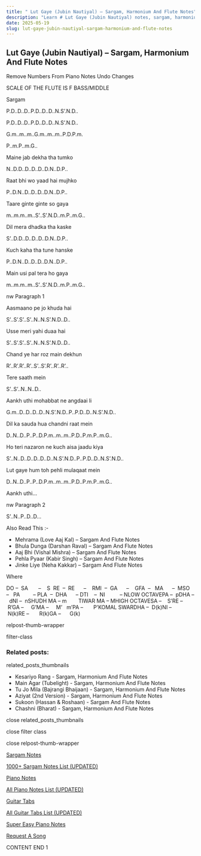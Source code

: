 ```yaml
---
title: " Lut Gaye (Jubin Nautiyal) – Sargam, Harmonium And Flute Notes"
description: "Learn # Lut Gaye (Jubin Nautiyal) notes, sargam, harmonium notations and flute notes. Easy step-by-step tutorial for beginners."
date: 2025-05-19
slug: lut-gaye-jubin-nautiyal-sargam-harmonium-and-flute-notes
---
```


## Lut Gaye (Jubin Nautiyal) – Sargam, Harmonium And Flute Notes

Remove Numbers From Piano Notes
Undo Changes

SCALE OF THE FLUTE IS F BASS/MIDDLE

Sargam

P.D..D..D..P.D..D..D..N.S’.N.D..

P.D..D..D..P.D..D..D..N.S’.N.D..

G.m..m..m..G.m..m..m..P.D.P.m.

P..m.P..m.G..

Maine jab dekha tha tumko

N..D.D..D..D..D..D.N..D.P..

Raat bhi wo yaad hai mujhko

P..D.N..D..D..D..D.N..D.P..

Taare ginte ginte so gaya

m..m.m..m..S’..S’.N.D..m.P..m.G..

Dil mera dhadka tha kaske

S’..D.D..D..D..D..D.N..D.P..

Kuch kaha tha tune hanske

P..D.N..D..D..D..D.N..D.P..

Main usi pal tera ho gaya

m..m.m..m..S’..S’.N.D..m.P..m.G..

nw Paragraph 1

Aasmaano pe jo khuda hai

S’..S’.S’..S’..N..N.S’.N.D..D..

Usse meri yahi duaa hai

S’..S’.S’..S’..N..N.S’.N.D..D..

Chand ye har roz main dekhun

R’..R’.R’..R’..S’..S’.R’..R’..R’..

Tere saath mein

S’..S’..N..N..D..

Aankh uthi mohabbat ne angdaai li

G.m..D..D..D..D..N.S’.N.D..P..P.D..D..N.S’.N.D..

Dil ka sauda hua chandni raat mein

D..N..D..P..P..D.P.m..m..m..P.D..P.m.P..m.G..

Ho teri nazaron ne kuch aisa jaadu kiya

S’..N..D..D..D..D..D..N.S’.N.D..P..P.D..D..N.S’.N.D..

Lut gaye hum toh pehli mulaqaat mein

D..N..D..P..P..D.P.m..m..m..P.D..P.m.P..m.G..

Aankh uthi…

nw Paragraph 2

S’..N..P..D..D…

Also Read This :-

- Mehrama (Love Aaj Kal) – Sargam And Flute Notes
- Bhula Dunga (Darshan Raval) – Sargam And Flute Notes
- Aaj Bhi (Vishal Mishra) – Sargam And Flute Notes
- Pehla Pyaar (Kabir Singh) – Sargam And Flute Notes
- Jinke Liye (Neha Kakkar) – Sargam And Flute Notes

Where

DO –  SA       –    S  RE  –  RE      –    RMI  –  GA      –    GFA  –   MA      –  MSO  –   PA         – PLA  –  DHA      – DTI    –  NI          – NLOW OCTAVEPA –  pDHA –  dNI –  nSHUDH MA – m        TIWAR MA – MHIGH OCTAVESA –    S’RE –     R’GA –     G’MA –     M’   m’PA –       P’KOMAL SWARDHA –  D(k)NI –       N(k)RE –       R(k)GA –      G(k)

relpost-thumb-wrapper

filter-class

### Related posts:

related_posts_thumbnails

- Kesariyo Rang - Sargam, Harmonium And Flute Notes
- Main Agar (Tubelight) - Sargam, Harmonium And Flute Notes
- Tu Jo Mila (Bajrangi Bhaijaan) - Sargam, Harmonium And Flute Notes
- Aziyat (2nd Version) - Sargam, Harmonium And Flute Notes
- Sukoon (Hassan & Roshaan) - Sargam And Flute Notes
- Chashni (Bharat) - Sargam, Harmonium And Flute Notes

close related_posts_thumbnails

close filter class

close relpost-thumb-wrapper

[Sargam Notes](/sargam-notes.html)

[1000+ Sargam Notes List (UPDATED)](/all-songs-list-sargam-notes.html)

[Piano Notes](/piano-notes.html)

[All Piano Notes List (UPDATED)](/all-songs-list-piano-notes.html)

[Guitar Tabs](/guitar-tabs.html)

[All Guitar Tabs List (UPDATED)](/all-songs-list-guitar-tabs.html)

[Super Easy Piano Notes](https://studywall.in/)

[Request A Song](/request-a-song.html)

CONTENT END 1
